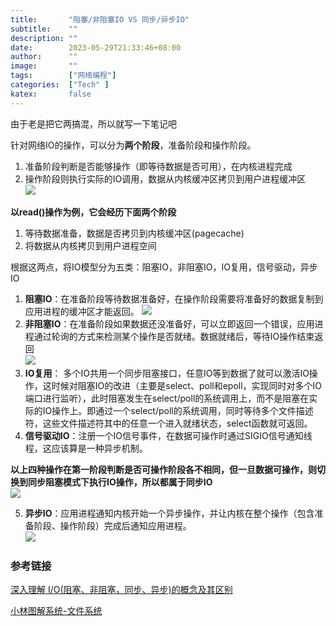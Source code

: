 ```yaml
---
title:       "阻塞/非阻塞IO VS 同步/异步IO"
subtitle:    ""
description: ""
date:        2023-05-29T21:33:46+08:00 
author:      ""
image:       ""
tags:        ["网络编程"]
categories:  ["Tech" ]
katex:       false
---
```


由于老是把它两搞混，所以就写一下笔记吧  
  
针对网络IO的操作，可以分为**两个阶段**，准备阶段和操作阶段。
1. 准备阶段判断是否能够操作（即等待数据是否可用），在内核进程完成
2. 操作阶段则执行实际的IO调用，数据从内核缓冲区拷贝到用户进程缓冲区  
![](/img/IO1.jpg)  

**以read()操作为例，它会经历下面两个阶段**
1. 等待数据准备，数据是否拷贝到内核缓冲区(pagecache)
2. 将数据从内核拷贝到用户进程空间  

根据这两点，将IO模型分为五类：阻塞IO，非阻塞IO，IO复用，信号驱动，异步IO
1. **阻塞IO**：在准备阶段等待数据准备好，在操作阶段需要将准备好的数据复制到应用进程的缓冲区才能返回。 
![](/img/IO2.jpg) 
2. **非阻塞IO**：在准备阶段如果数据还没准备好，可以立即返回一个错误，应用进程通过轮询的方式来检测某个操作是否就绪。数据就绪后，等待IO操作结束返回  
![](/img/unblockIO.jpg)
3. **IO复用**： 多个IO共用一个同步阻塞接口，任意IO等到数据了就可以激活IO操作，这时候对阻塞IO的改进（主要是select、poll和epoll，实现同时对多个IO端口进行监听），此时阻塞发生在select/poll的系统调用上，而不是阻塞在实际的IO操作上。即通过一个select/poll的系统调用，同时等待多个文件描述符，这些文件描述符其中的任意一个进入就绪状态，select函数就可返回。
4. **信号驱动IO**：注册一个IO信号事件，在数据可操作时通过SIGIO信号通知线程，这应该算是一种异步机制。  
 
**以上四种操作在第一阶段判断是否可操作阶段各不相同，但一旦数据可操作，则切换到同步阻塞模式下执行IO操作，所以都属于同步IO**  
![](/img/synchronizeIO.jpg)  

5. **异步IO**：应用进程通知内核开始一个异步操作，并让内核在整个操作（包含准备阶段、操作阶段）完成后通知应用进程。  
![](/img/asynchronousIO.jpg)

### 参考链接
[深入理解 I/O(阻塞、非阻塞，同步、异步)的概念及其区别](https://zhuanlan.zhihu.com/p/270010926)  

[小林图解系统-文件系统](https://xiaolincoding.com/os/6_file_system/file_system.html#阻塞与非阻塞-i-o-vs-同步与异步-i-o)
